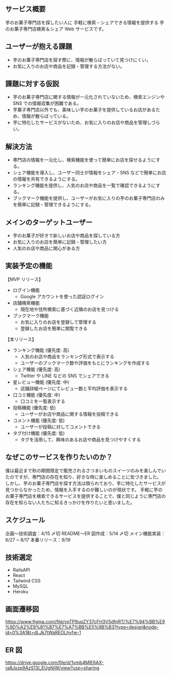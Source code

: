 ## サービス概要

芋のお菓子専門店を探したい人に
手軽に検索・シェアできる情報を提供する
芋のお菓子専門店検索＆シェア Web サービスです。

## ユーザーが抱える課題

- 芋のお菓子専門店を探す際に、情報が散らばっていて見つけにくい。
- お気に入りのお店や商品を記録・管理する方法がない。

## 課題に対する仮説

- 芋のお菓子専門店に関する情報が一元化されていないため、検索エンジンや SNS での情報収集が困難である。
- 芋菓子専門店以外でも、美味しい芋のお菓子を提供しているお店があるため、情報が散らばっている。
- 芋に特化したサービスがないため、お気に入りのお店や商品を管理しづらい。

## 解決方法

- 専門店の情報を一元化し、検索機能を使って簡単にお店を探せるようにする。
- シェア機能を導入し、ユーザー同士が情報をシェア・SNS などで簡単にお店の情報を共有できるようにする。
- ランキング機能を提供し、人気のお店や商品を一覧で確認できるようにする。
- ブックマーク機能を提供し、ユーザーがお気に入りの芋のお菓子専門店のみを簡単に記録・管理できるようにする。

## メインのターゲットユーザー

- 芋のお菓子が好きで新しいお店や商品を探している方
- お気に入りのお店を簡単に記録・管理したい方
- 人気のお店や商品に関心がある方

## 実装予定の機能

【MVP リリース】

- ログイン機能
  - Google アカウントを使った認証ログイン
- 店舗検索機能
  - 現在地や住所検索に基づく近隣のお店を見つける
- ブックマーク機能
  - お気に入りのお店を登録して管理する
  - 登録したお店を簡単に閲覧できる

【本リリース】

- ランキング機能 (優先度: 高)
  - 人気のお店や商品をランキング形式で表示する
  - ユーザーのブックマーク数や評価をもとにランキングを作成する
- シェア機能 (優先度: 高)
  - Twitter や LINE などの SNS でシェアできる
- 星レビュー機能 (優先度: 中)
  - 店舗詳細ページにてレビュー数と平均評価を表示する
- 口コミ機能 (優先度: 中)
  - 口コミを一覧表示する
- 投稿機能 (優先度: 低)
  - ユーザーがお店や商品に関する情報を投稿できる
- コメント機能 (優先度: 低)
  - ユーザーが投稿に対してコメントできる
- タグ付け機能 (優先度: 低)
  - タグを活用して、興味のあるお店や商品を見つけやすくする

## なぜこのサービスを作りたいのか？

僕は最近まで秋の期間限定で販売されるさつまいものスイーツのみを楽しんでいたのですが、専門店の存在を知り、好きな時に楽しめることに気づきました。
しかし、芋のお菓子専門店を探す方法は限られており、芋に特化したサービスが見つからなかったため、情報を入手するのが難しいのが現状です。
手軽に芋のお菓子専門店を検索できるサービスを提供することで、僕と同じように専門店の存在を知らない人たちに知るきっかけを作りたいと思いました。

## スケジュール

企画〜技術調査：4/15 〆切
README〜ER 図作成：5/14 〆切
メイン機能実装：6/27 ~ 8/17
本番リリース：9/19

## 技術選定

- RailsAPI
- React
- Tailwind CSS
- MySQL
- Heroku

## 画面遷移図

https://www.figma.com/file/voTP9upZY37cFH3V5dfnRT/%E7%94%BB%E9%9D%A2%E9%81%B7%E7%A7%BB%E5%9B%B3?type=design&node-id=0%3A1&t=dLJk7tWaREOLhyfw-1

## ER 図

https://drive.google.com/file/d/1vmb4MlE6AX-ra8Jxzp9AzS13l_EUgNiW/view?usp=sharing

